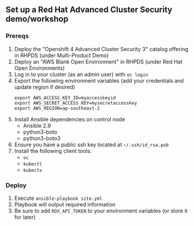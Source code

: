 ## Set up a Red Hat Advanced Cluster Security demo/workshop

### Prereqs
1. Deploy the "Openshift 4 Advanced Cluster Security 3" catalog offering in RHPDS (under Multi-Product Demo)
2. Deploy an "AWS Blank Open Environment" in RHPDS (under Red Hat Open Environments)
3. Log in to your cluster (as an admin user) with `oc login`
4. Export the following environment variables (add your credentials and update region if desired)
    ```
    export AWS_ACCESS_KEY_ID=myaccesskeyid
    export AWS_SECRET_ACCESS_KEY=mysecretaccesskey
    export AWS_REGION=ap-southeast-2
    ```
5. Install Ansible dependencies on control node
   - Ansible 2.9
   - python3-boto
   - python3-boto3
6. Ensure you have a public ssh key located at `~/.ssh/id_rsa.pub`
7. Install the following client tools:
   - `oc`
   - `kubectl`
   - `kubectx`

### Deploy
1. Execute `ansible-playbook site.yml`
2. Playbook will output required information
3. Be sure to add `ROX_API_TOKEN` to your environment variables (or store it for later)
